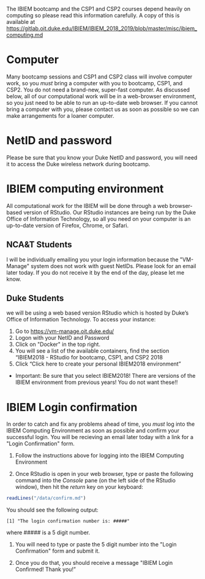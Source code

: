 The IBIEM bootcamp and the CSP1 and CSP2 courses depend heavily on computing so please read this information carefully. A copy of this is available at <https://gitlab.oit.duke.edu/IBIEM/IBIEM_2018_2019/blob/master/misc/ibiem_computing.md>

Computer
========

Many bootcamp sessions and CSP1 and CSP2 class will involve computer work, so you *must* bring a computer with you to bootcamp, CSP1, and CSP2. You do not need a brand-new, super-fast computer. As discussed below, all of our computational work will be in a web-browser environment, so you just need to be able to run an up-to-date web browser. If you cannot bring a computer with you, please contact us as soon as possible so we can make arrangements for a loaner computer.

NetID and password
==================

Please be sure that you know your Duke NetID and password, you will need it to access the Duke wireless network during bootcamp.

IBIEM computing environment
===========================

All computational work for the IBIEM will be done through a web browser-based version of RStudio. Our RStudio instances are being run by the Duke Office of Information Technology, so all you need on your computer is an up-to-date version of Firefox, Chrome, or Safari.

NCA&T Students
--------------

I will be individually emailing you your login information because the "VM-Manage" system does not work with guest NetIDs. Please look for an email later today. If you do not receive it by the end of the day, please let me know.

Duke Students
-------------

we will be using a web based version RStudio which is hosted by Duke’s Office of Information Technology. To access your instance:

1.  Go to <https://vm-manage.oit.duke.edu/>
2.  Logon with your NetID and Password
3.  Click on "Docker" in the top right.
4.  You will see a list of the available containers, find the section “IBIEM2018 - RStudio for bootcamp, CSP1, and CSP2 2018
5.  Click “Click here to create your personal IBIEM2018 environment”

-   Important: Be sure that you select IBIEM2018! There are versions of the IBIEM environment from previous years! You do not want these!!

IBIEM Login confirmation
========================

In order to catch and fix any problems ahead of time, you *must* log into the IBIEM Computing Environment as soon as possible and confirm your successful login. You will be recieving an email later today with a link for a "Login Confirmation" form.

1.  Follow the instructions above for logging into the IBIEM Computing Environment

2.  Once RStudio is open in your web browser, type or paste the following command into the *Console* pane (on the left side of the RStudio window), then hit the *return* key on your keyboard:

``` r
readLines("/data/confirm.md")
```

You should see the following output:

    [1] "The login confirmation number is: #####"

where \#\#\#\#\# is a 5 digit number.

1.  You will need to type or paste the 5 digit number into the "Login Confirmation" form and submit it.

2.  Once you do that, you should receive a message "IBIEM Login Confirmed! Thank you!”
